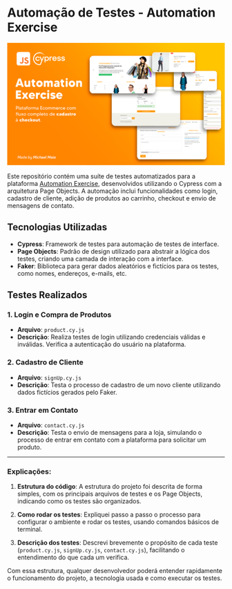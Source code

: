 # Automação de Testes - Automation Exercise

![alt text](<Prancheta 1.png>)

Este repositório contém uma suíte de testes automatizados para a plataforma [Automation Exercise](https://automationexercise.com), desenvolvidos utilizando o Cypress com a arquitetura Page Objects. A automação inclui funcionalidades como login, cadastro de cliente, adição de produtos ao carrinho, checkout e envio de mensagens de contato.

## Tecnologias Utilizadas

- **Cypress**: Framework de testes para automação de testes de interface.
- **Page Objects**: Padrão de design utilizado para abstrair a lógica dos testes, criando uma camada de interação com a interface.
- **Faker**: Biblioteca para gerar dados aleatórios e fictícios para os testes, como nomes, endereços, e-mails, etc.

## Testes Realizados

### 1. **Login e Compra de Produtos**
- **Arquivo**: `product.cy.js`
- **Descrição**: Realiza testes de login utilizando credenciais válidas e inválidas. Verifica a autenticação do usuário na plataforma.

### 2. **Cadastro de Cliente**
- **Arquivo**: `signUp.cy.js`
- **Descrição**: Testa o processo de cadastro de um novo cliente utilizando dados fictícios gerados pelo Faker.

### 3. **Entrar em Contato**
- **Arquivo**: `contact.cy.js`
- **Descrição**: Testa o envio de mensagens para a loja, simulando o processo de entrar em contato com a plataforma para solicitar um produto.


---

### Explicações:

1. **Estrutura do código**: A estrutura do projeto foi descrita de forma simples, com os principais arquivos de testes e os Page Objects, indicando como os testes são organizados.
   
2. **Como rodar os testes**: Expliquei passo a passo o processo para configurar o ambiente e rodar os testes, usando comandos básicos de terminal.

3. **Descrição dos testes**: Descrevi brevemente o propósito de cada teste (`product.cy.js`, `signUp.cy.js`, `contact.cy.js`), facilitando o entendimento do que cada um verifica.

Com essa estrutura, qualquer desenvolvedor poderá entender rapidamente o funcionamento do projeto, a tecnologia usada e como executar os testes.
